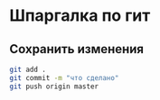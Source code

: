 # Шпаргалка по гит
## Сохранить изменения
```sh
git add .
git commit -m "что сделано"
git push origin master
```